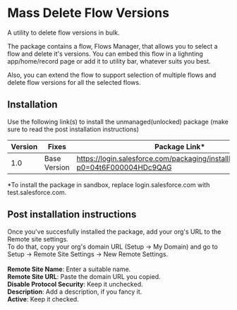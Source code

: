 # Mass Delete Flow Versions
A utility to delete flow versions in bulk.

The package contains a flow, Flows Manager, that allows you to select a flow and delete it's versions.
You can embed this flow in a lighnting app/home/record page or add it to utility bar, whatever suits you best.

Also, you can extend the flow to support selection of multiple flows and delete flow versions for all the selected flows.

## Installation
Use the following link(s) to install the unmanaged(unlocked) package (make sure to read the post installation instructions) 

| Version | Fixes | Package Link*	    
|-|-|-|
| 1.0 | Base Version | https://login.salesforce.com/packaging/installPackage.apexp?p0=04t6F000004HDc9QAG |

*To install the package in sandbox, replace login.salesforce.com with test.salesforce.com.

## Post installation instructions

Once you've succesfully installed the package, add your org's URL to the Remote site settings.
<br/>
To do that, copy your org's domain URL (Setup -> My Domain) and go to Setup -> Remote Site Settings -> New Remote Settings. <br/>
<br/>
**Remote Site Name**: Enter a suitable name. <br/>
**Remote Site URL**: Paste the domain URL you copied. <br/>
**Disable Protocol Security**: Keep it unchecked. <br/>
**Description**: Add a description, if you fancy it. <br/>
**Active**: Keep it checked.